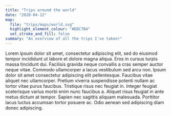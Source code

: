```yaml
---
title: "Trips around the world"
date: "2020-04-12"
map:
  file: "trips/maps/world.svg"
  highlight_element_colour: "#EDC7B4"
  set_stroke_and_fill: false
summary: "An overview of all the trips I've taken!"
---
```


Lorem ipsum dolor sit amet, consectetur adipiscing elit, sed do eiusmod tempor incididunt ut labore et dolore magna aliqua. Eros in cursus turpis massa tincidunt dui. Facilisis gravida neque convallis a cras semper auctor neque vitae. Commodo ullamcorper a lacus vestibulum sed arcu non. Ipsum dolor sit amet consectetur adipiscing elit pellentesque. Faucibus vitae aliquet nec ullamcorper. Pretium viverra suspendisse potenti nullam ac tortor vitae purus faucibus. Tristique risus nec feugiat in. Integer feugiat scelerisque varius morbi enim nunc faucibus a. Aliquet risus feugiat in ante metus dictum at tempor. Sapien nec sagittis aliquam malesuada. Porttitor lacus luctus accumsan tortor posuere ac. Odio aenean sed adipiscing diam donec adipiscing.
